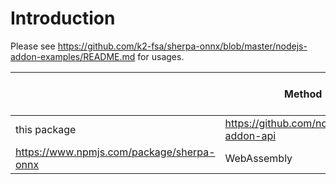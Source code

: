 # Introduction

Please see
https://github.com/k2-fsa/sherpa-onnx/blob/master/nodejs-addon-examples/README.md
for usages.


||Method|Support multiple threads|
|---|---|---|
|this package| https://github.com/nodejs/node-addon-api | Yes |
|https://www.npmjs.com/package/sherpa-onnx| WebAssembly | No |

